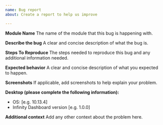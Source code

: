 ```yaml
---
name: Bug report
about: Create a report to help us improve

---
```


**Module Name**
The name of the module that this bug is happening with.

**Describe the bug**
A clear and concise description of what the bug is.

**Steps To Reproduce**
The steps needed to reproduce this bug and any additional information needed.

**Expected behavior**
A clear and concise description of what you expected to happen.

**Screenshots**
If applicable, add screenshots to help explain your problem.

**Desktop (please complete the following information):**
 - OS: [e.g. 10.13.4]
 - Infinity Dashboard version [e.g. 1.0.0]

**Additional context**
Add any other context about the problem here.
